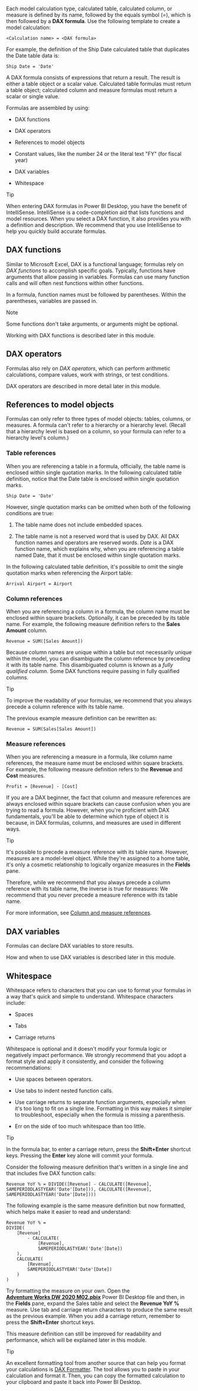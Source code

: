 Each model calculation type, calculated table, calculated column, or measure is defined by its name, followed by the equals symbol (=), which is then followed by a **DAX formula**. Use the following template to create a model calculation:

```dax
<Calculation name> = <DAX formula>
```

For example, the definition of the Ship Date calculated table that duplicates the Date table data is:

```dax
Ship Date = 'Date'
```

A DAX formula consists of expressions that return a result. The result is either a table object or a scalar value. Calculated table formulas must return a table object; calculated column and measure formulas must return a scalar or single value.

Formulas are assembled by using:

-   DAX functions

-   DAX operators

-   References to model objects

-   Constant values, like the number 24 or the literal text "FY" (for fiscal year)

-   DAX variables

-   Whitespace

> [!TIP]
> When entering DAX formulas in Power BI Desktop, you have the benefit of IntelliSense. IntelliSense is a code-completion aid that lists functions and model resources. When you select a DAX function, it also provides you with a definition and description. We recommend that you use IntelliSense to help you quickly build accurate formulas.

## DAX functions

Similar to Microsoft Excel, DAX is a functional language; formulas rely on *DAX functions* to accomplish specific goals. Typically, functions have arguments that allow passing in variables. Formulas can use many function calls and will often nest functions within other functions.

In a formula, function names must be followed by parentheses. Within the parentheses, variables are passed in.

> [!NOTE]
> Some functions don't take arguments, or arguments might be optional.

Working with DAX functions is described later in this module.

## DAX operators

Formulas also rely on *DAX operators*, which can perform arithmetic calculations, compare values, work with strings, or test conditions.

DAX operators are described in more detail later in this module.

## References to model objects

Formulas can only refer to three types of model objects: tables, columns, or measures. A formula can't refer to a hierarchy or a hierarchy level. (Recall that a hierarchy level is based on a column, so your formula can refer to a hierarchy level's column.)

### Table references

When you are referencing a table in a formula, officially, the table name is enclosed within single quotation marks. In the following calculated table definition, notice that the Date table is enclosed within single quotation marks.

```dax
Ship Date = 'Date'
```

However, single quotation marks can be omitted when both of the following conditions are true:

1.  The table name does not include embedded spaces.

2.  The table name is not a reserved word that is used by DAX. All DAX function names and operators are reserved words. *Date* is a DAX function name, which explains why, when you are referencing a table named Date, that it must be enclosed within single quotation marks.

In the following calculated table definition, it's possible to omit the single quotation marks when referencing the Airport table:

```dax
Arrival Airport = Airport
```

### Column references

When you are referencing a column in a formula, the column name must be enclosed within square brackets. Optionally, it can be preceded by its table name. For example, the following measure definition refers to the **Sales Amount** column.

```dax
Revenue = SUM([Sales Amount])
```

Because column names are unique within a table but not necessarily unique within the model, you can disambiguate the column reference by preceding it with its table name. This disambiguated column is known as a *fully qualified column*. Some DAX functions require passing in fully qualified columns.

> [!TIP]
> To improve the readability of your formulas, we recommend that you always precede a column reference with its table name.

The previous example measure definition can be rewritten as:

```dax
Revenue = SUM(Sales[Sales Amount])
```

### Measure references

When you are referencing a measure in a formula, like column name references, the measure name must be enclosed within square brackets. For example, the following measure definition refers to the **Revenue** and **Cost** measures.

```dax
Profit = [Revenue] - [Cost]
```

If you are a DAX beginner, the fact that column and measure references are always enclosed within square brackets can cause confusion when you are trying to read a formula. However, when you're proficient with DAX fundamentals, you'll be able to determine which type of object it is because, in DAX formulas, columns, and measures are used in different ways.

> [!TIP]
> It's possible to precede a measure reference with its table name. However, measures are a model-level object. While they're assigned to a home table, it's only a cosmetic relationship to logically organize measures in the **Fields** pane.

Therefore, while we recommend that you always precede a column reference with its table name, the inverse is true for measures: We recommend that you never precede a measure reference with its table name.

For more information, see [Column and measure references](https://docs.microsoft.com/power-bi/guidance/dax-column-measure-references/?azure-portal=true).

## DAX variables

Formulas can declare DAX variables to store results.

How and when to use DAX variables is described later in this module.

## Whitespace

Whitespace refers to characters that you can use to format your formulas in a way that's quick and simple to understand. Whitespace characters include:

-   Spaces

-   Tabs

-   Carriage returns

Whitespace is optional and it doesn't modify your formula logic or negatively impact performance. We strongly recommend that you adopt a format style and apply it consistently, and consider the following recommendations:

-   Use spaces between operators.

-   Use tabs to indent nested function calls.

-   Use carriage returns to separate function arguments, especially when it's too long to fit on a single line. Formatting in this way makes it simpler to troubleshoot, especially when the formula is missing a parenthesis.

-   Err on the side of too much whitespace than too little.

> [!TIP]
> In the formula bar, to enter a carriage return, press the **Shift+Enter** shortcut keys. Pressing the **Enter** key alone will commit your formula.

Consider the following measure definition that's written in a single line and that includes five DAX function calls:

```dax
Revenue YoY % = DIVIDE([Revenue] - CALCULATE([Revenue], SAMEPERIODLASTYEAR('Date'[Date])), CALCULATE([Revenue], SAMEPERIODLASTYEAR('Date'[Date])))
```

The following example is the same measure definition but now formatted, which helps make it easier to read and understand:

```dax
Revenue YoY % =
DIVIDE(
	[Revenue]
		- CALCULATE(
			[Revenue],
			SAMEPERIODLASTYEAR('Date'[Date])
	),
	CALCULATE(
		[Revenue],
		SAMEPERIODLASTYEAR('Date'[Date])
	)
)
```

Try formatting the measure on your own. Open the [**Adventure Works DW 2020 M02.pbix**](https://github.com/MicrosoftDocs/mslearn-dax-power-bi/raw/main/activities/Adventure%20Works%20DW%202020%20M02.pbix) Power BI Desktop file and then, in the **Fields** pane, expand the Sales table and select the **Revenue YoY %** measure. Use tab and carriage return characters to produce the same result as the previous example. When you add a carriage return, remember to press the **Shift+Enter** shortcut keys.

This measure definition can still be improved for readability and performance, which will be explained later in this module.

> [!TIP]
> An excellent formatting tool from another source that can help you format your calculations is [DAX Formatter](http://www.daxformatter.com/?azure-portal=true). The tool allows you to paste in your calculation and format it. Then, you can copy the formatted calculation to your clipboard and paste it back into Power BI Desktop.
